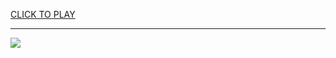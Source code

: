 
<a href="https://premium76.site?title=traffic_road_game_unblocked&ref=13M">CLICK TO PLAY</a></h3>
<hr>

<a href="https://premium76.site?title=traffic_road_game_unblocked&ref=13M"><img src="https://clearcache.store/games.png"></a>


